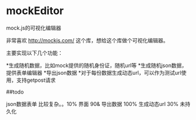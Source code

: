 mockEditor
==========

mock.js的可视化编辑器

非常喜欢 http://mockjs.com/  这个库，想给这个库做个可视化编辑器。

主要实现以下几个功能：

*生成随机数据，比如mock提供的随机身份证，随机url等
*生成随机json数据，提供表单编辑器
*导出json数据
*对于每份数据生成动态url，可以作为测试url使用，支持getpost请求

##todo

json数据表单 比较复杂。。10%
界面 90&
导出数据 100%
生成动态url 30% 未持久化
